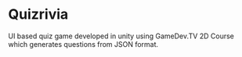 # Quizrivia
 UI based quiz game developed in unity using GameDev.TV 2D Course which generates questions from JSON format. 
